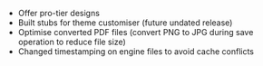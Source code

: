 * Offer pro-tier designs
* Built stubs for theme customiser (future undated release)
* Optimise converted PDF files (convert PNG to JPG during save operation to reduce file size)
* Changed timestamping on engine files to avoid cache conflicts